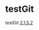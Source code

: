 # testGit
testGit
[2.1.5.2](itms-services://?action=download-manifest&url=https://github.com/jidibingren/testGit/blob/master/history.plist)